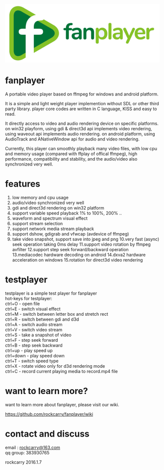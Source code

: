 ![fanplayer](logo/fanplayer.png)

fanplayer
=========

A portable video player based on ffmpeg for windows and android platform.

It is a simple and light weight player implemention without SDL or other third party library. player core codes are written in C language, KISS and easy to read.

It directly access to video and audio rendering device on specific platforms. on win32 playform, using gdi & direct3d api implements video rendering, using waveout api implements audio rendering. on android platform, using AudioTrack and ANativeWindow api for audio and video rendering.

Currently, this player can smoothly playback many video files, with low cpu and memory usage (compared with ffplay of offical ffmpeg), high performance, compatibility and stability, and the audio/video also synchronized very well.


features
========
1. low memory and cpu usage
2. audio/video synchronized very well
3. gdi and direct3d rendering on win32 platform
4. support variable speed playback 1% to 100%, 200% ..
5. waveform and spectrum visual effect
6. support stream selection
7. support network media stream playback
8. support dshow, gdigrab and vfwcap (avdevice of ffmpeg)
9. take video snapshot, support save into jpeg and png
10.very fast (async) seek operation taking 0ms delay
11.support video rotation by ffmpeg avfilter
12.support step seek forward/backward operation
13.mediacodec hardware decoding on android
14.dxva2 hardware acceleration on windows
15.rotation for direct3d video rendering


testplayer
==========
testplayer is a simple test player for fanplayer  
hot-keys for testplayer:  
ctrl+O    - open file  
ctrl+E    - switch visual effect  
ctrl+M    - switch between letter box and stretch rect  
ctrl+R    - switch between gdi and d3d  
ctrl+A    - switch audio stream  
ctrl+V    - switch video stream  
ctrl+S    - take a snapshot of video  
ctrl+F    - step seek forward  
ctrl+B    - step seek backward  
ctrl+up   - play speed up  
ctrl+down - play speed down  
ctrl+T    - switch speed type  
ctrl+X    - rotate video only for d3d rendering mode  
ctrl+C    - record current playing media to record.mp4 file  


want to learn more?
==================
want to learn more about fanplayer, please visit our wiki.

https://github.com/rockcarry/fanplayer/wiki


contact and discuss
===================
email   : rockcarry@163.com  
qq group: 383930765  



rockcarry
2016.1.7


